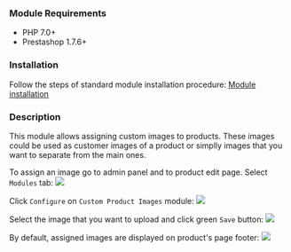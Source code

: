 ### Module Requirements
 - PHP 7.0+
 - Prestashop 1.7.6+

### Installation
Follow the steps of standard module installation procedure: [Module installation](https://addons.prestashop.com/en/content/13-installing-modules)

### Description

This module allows assigning custom images to products. These images could be used as customer images of a product or simplly images that you want to separate from the main ones.

To assign an image go to admin panel and to product edit page. Select `Modules` tab:
![](https://i.imgur.com/GCwnrHW.png)

Click `Configure` on `Custom Product Images` module:
![](https://i.imgur.com/HNol2Yy.png)

Select the image that you want to upload and click green `Save` button:
![](https://i.imgur.com/vhRYYlb.png)

By default, assigned images are displayed on product's page footer:
![](https://i.imgur.com/u1ncGwj.png)